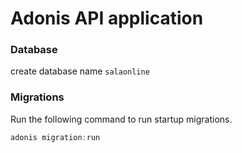 # Adonis API application

### Database

create database name ```salaonline```

### Migrations

Run the following command to run startup migrations.

```js
adonis migration:run
```
